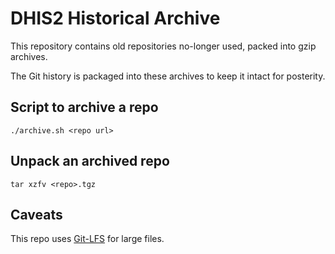 # DHIS2 Historical Archive

This repository contains old repositories no-longer used, packed into
gzip archives.

The Git history is packaged into these archives to keep it intact for
posterity.

## Script to archive a repo

```
./archive.sh <repo url>
```

## Unpack an archived repo

```
tar xzfv <repo>.tgz
```

## Caveats

This repo uses [Git-LFS](https://git-lfs.github.com/) for large files.
